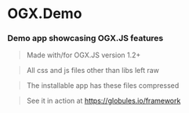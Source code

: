 # OGX.Demo
### Demo app showcasing OGX.JS features

> Made with/for OGX.JS version 1.2+

> All css and js files other than libs left raw

> The installable app has these files compressed

> See it in action at https://globules.io/framework
